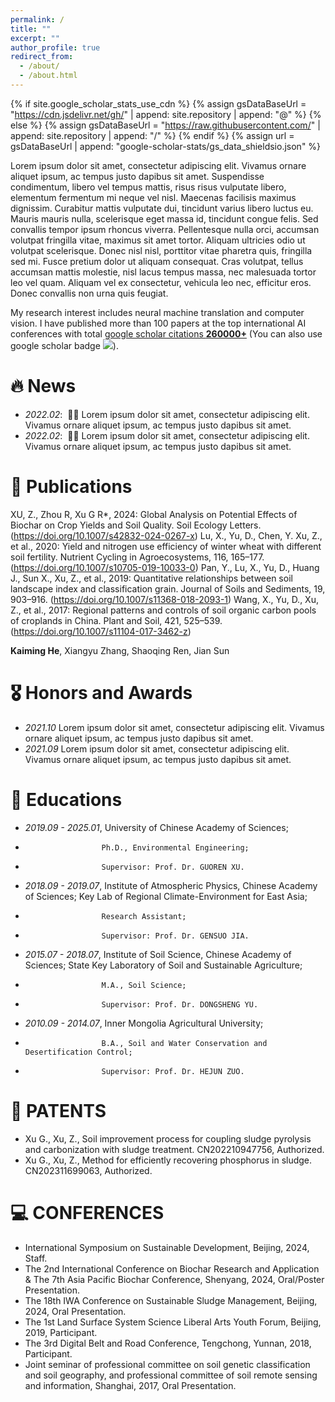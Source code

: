 ```yaml
---
permalink: /
title: ""
excerpt: ""
author_profile: true
redirect_from: 
  - /about/
  - /about.html
---
```


{% if site.google_scholar_stats_use_cdn %}
{% assign gsDataBaseUrl = "https://cdn.jsdelivr.net/gh/" | append: site.repository | append: "@" %}
{% else %}
{% assign gsDataBaseUrl = "https://raw.githubusercontent.com/" | append: site.repository | append: "/" %}
{% endif %}
{% assign url = gsDataBaseUrl | append: "google-scholar-stats/gs_data_shieldsio.json" %}

<span class='anchor' id='about-me'></span>

Lorem ipsum dolor sit amet, consectetur adipiscing elit. Vivamus ornare aliquet ipsum, ac tempus justo dapibus sit amet. Suspendisse condimentum, libero vel tempus mattis, risus risus vulputate libero, elementum fermentum mi neque vel nisl. Maecenas facilisis maximus dignissim. Curabitur mattis vulputate dui, tincidunt varius libero luctus eu. Mauris mauris nulla, scelerisque eget massa id, tincidunt congue felis. Sed convallis tempor ipsum rhoncus viverra. Pellentesque nulla orci, accumsan volutpat fringilla vitae, maximus sit amet tortor. Aliquam ultricies odio ut volutpat scelerisque. Donec nisl nisl, porttitor vitae pharetra quis, fringilla sed mi. Fusce pretium dolor ut aliquam consequat. Cras volutpat, tellus accumsan mattis molestie, nisl lacus tempus massa, nec malesuada tortor leo vel quam. Aliquam vel ex consectetur, vehicula leo nec, efficitur eros. Donec convallis non urna quis feugiat.

My research interest includes neural machine translation and computer vision. I have published more than 100 papers at the top international AI conferences with total <a href='https://scholar.google.com/citations?user=DhtAFkwAAAAJ'>google scholar citations <strong><span id='total_cit'>260000+</span></strong></a> (You can also use google scholar badge <a href='https://scholar.google.com/citations?user=DhtAFkwAAAAJ'><img src="https://img.shields.io/endpoint?url={{ url | url_encode }}&logo=Google%20Scholar&labelColor=f6f6f6&color=9cf&style=flat&label=citations"></a>).


# 🔥 News
- *2022.02*: &nbsp;🎉🎉 Lorem ipsum dolor sit amet, consectetur adipiscing elit. Vivamus ornare aliquet ipsum, ac tempus justo dapibus sit amet. 
- *2022.02*: &nbsp;🎉🎉 Lorem ipsum dolor sit amet, consectetur adipiscing elit. Vivamus ornare aliquet ipsum, ac tempus justo dapibus sit amet. 

# 📝 Publications 
XU, Z., Zhou R, Xu G R*, 2024: Global Analysis on Potential Effects of Biochar on Crop Yields and Soil Quality. Soil Ecology Letters.(https://doi.org/10.1007/s42832-024-0267-x)
Lu, X., Yu, D., Chen, Y. Xu, Z., et al., 2020: Yield and nitrogen use efficiency of winter wheat with different soil fertility. Nutrient Cycling in Agroecosystems, 116, 165–177.(https://doi.org/10.1007/s10705-019-10033-0)
Pan, Y., Lu, X., Yu, D., Huang J., Sun X., Xu, Z., et al., 2019: Quantitative relationships between soil landscape index and classification grain. Journal of Soils and Sediments, 19, 903–916. (https://doi.org/10.1007/s11368-018-2093-1) 
Wang, X., Yu, D., Xu, Z., et al., 2017: Regional patterns and controls of soil organic carbon pools of croplands in China. Plant and Soil, 421, 525–539. (https://doi.org/10.1007/s11104-017-3462-z)

**Kaiming He**, Xiangyu Zhang, Shaoqing Ren, Jian Sun

# 🎖 Honors and Awards
- *2021.10* Lorem ipsum dolor sit amet, consectetur adipiscing elit. Vivamus ornare aliquet ipsum, ac tempus justo dapibus sit amet. 
- *2021.09* Lorem ipsum dolor sit amet, consectetur adipiscing elit. Vivamus ornare aliquet ipsum, ac tempus justo dapibus sit amet. 

# 📖 Educations
- *2019.09 - 2025.01*, University of Chinese Academy of Sciences;
-                      Ph.D., Environmental Engineering;
-                      Supervisor: Prof. Dr. GUOREN XU. 
- *2018.09 - 2019.07*, Institute of Atmospheric Physics, Chinese Academy of Sciences; Key Lab of Regional Climate-Environment for East Asia;
-                      Research Assistant;
-                      Supervisor: Prof. Dr. GENSUO JIA.
- *2015.07 - 2018.07*, Institute of Soil Science, Chinese Academy of Sciences; State Key Laboratory of Soil and Sustainable Agriculture;
-                      M.A., Soil Science;
-                      Supervisor: Prof. Dr. DONGSHENG YU.
- *2010.09 - 2014.07*, Inner Mongolia Agricultural University;
-                      B.A., Soil and Water Conservation and Desertification Control;
-                      Supervisor: Prof. Dr. HEJUN ZUO.

# 💬 PATENTS
- Xu G., Xu, Z., Soil improvement process for coupling sludge pyrolysis and carbonization with sludge treatment. CN202210947756, Authorized.
- Xu G., Xu, Z., Method for efficiently recovering phosphorus in sludge. CN202311699063, Authorized.

# 💻 CONFERENCES
- International Symposium on Sustainable Development, Beijing, 2024, Staff.
- The 2nd International Conference on Biochar Research and Application & The 7th Asia Pacific Biochar Conference, Shenyang, 2024, Oral/Poster Presentation.
- The 18th IWA Conference on Sustainable Sludge Management, Beijing, 2024, Oral Presentation.
- The 1st Land Surface System Science Liberal Arts Youth Forum, Beijing, 2019, Participant.
- The 3rd Digital Belt and Road Conference, Tengchong, Yunnan, 2018, Participant.
- Joint seminar of professional committee on soil genetic classification and soil geography, and professional committee of soil remote sensing and information, Shanghai, 2017, Oral Presentation.
